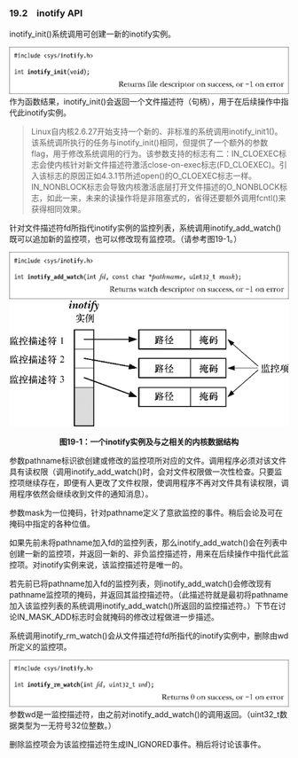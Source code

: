 ### 19.2　inotify API

inotify_init()系统调用可创建一新的inotify实例。



![469.png](../images/469.png)
作为函数结果，inotify_init()会返回一个文件描述符（句柄），用于在后续操作中指代此inotify实例。

> Linux自内核2.6.27开始支持一个新的、非标准的系统调用inotify_init1()。该系统调所执行的任务与inotify_init()相同，但提供了一个额外的参数flag，用于修改系统调用的行为。该参数支持的标志有二：IN_CLOEXEC标志会使内核针对新文件描述符激活close-on-exec标志(FD_CLOEXEC)。引入该标志的原因正如4.3.1节所述open()的O_CLOEXEC标志一样。IN_NONBLOCK标志会导致内核激活底层打开文件描述的O_NONBLOCK标志，如此一来，未来的读操作将是非阻塞式的，省得还要额外调用fcntl()来获得相同效果。

针对文件描述符fd所指代inotify实例的监控列表，系统调用inotify_add_watch()既可以追加新的监控项，也可以修改现有监控项。（请参考图19-1。）



![470.png](../images/470.png)
![471.png](../images/471.png)
<center class="my_markdown"><b class="my_markdown">图19-1：一个inotify实例及与之相关的内核数据结构</b></center>

参数pathname标识欲创建或修改的监控项所对应的文件。调用程序必须对该文件具有读权限（调用inotify_add_watch()时，会对文件权限做一次性检查。只要监控项继续存在，即便有人更改了文件权限，使调用程序不再对文件具有读权限，调用程序依然会继续收到文件的通知消息）。

参数mask为一位掩码，针对pathname定义了意欲监控的事件。稍后会论及可在掩码中指定的各种位值。

如果先前未将pathname加入fd的监控列表，那么inotify_add_watch()会在列表中创建一新的监控项，并返回一新的、非负监控描述符，用来在后续操作中指代此监控项。对inotify实例来说，该监控描述符是唯一的。

若先前已将pathname加入fd的监控列表，则inotify_add_watch()会修改现有pathname监控项的掩码，并返回其监控描述符。（此描述符就是最初将pathname加入该监控列表的系统调用inotify_add_watch()所返回的监控描述符。）下节在讨论IN_MASK_ADD标志时会就掩码的修改过程做进一步描述。

系统调用inotify_rm_watch()会从文件描述符fd所指代的inotify实例中，删除由wd所定义的监控项。



![472.png](../images/472.png)
参数wd是一监控描述符，由之前对inotify_add_watch()的调用返回。（uint32_t数据类型为一无符号32位整数。）

删除监控项会为该监控描述符生成IN_IGNORED事件。稍后将讨论该事件。

